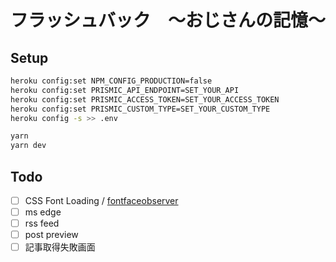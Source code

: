 # フラッシュバック　〜おじさんの記憶〜

## Setup

```bash
heroku config:set NPM_CONFIG_PRODUCTION=false
heroku config:set PRISMIC_API_ENDPOINT=SET_YOUR_API
heroku config:set PRISMIC_ACCESS_TOKEN=SET_YOUR_ACCESS_TOKEN
heroku config:set PRISMIC_CUSTOM_TYPE=SET_YOUR_CUSTOM_TYPE
heroku config -s >> .env
```

```bash
yarn
yarn dev
```

## Todo

- [ ] CSS Font Loading / [fontfaceobserver](https://github.com/bramstein/fontfaceobserver)
- [ ] ms edge
- [ ] rss feed
- [ ] post preview
- [ ] 記事取得失敗画面
